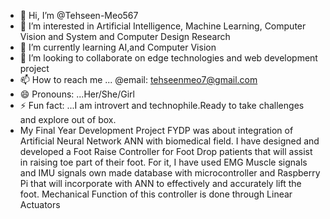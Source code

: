 - 👋 Hi, I’m @Tehseen-Meo567
- 👀 I’m interested in Artificial Intelligence, Machine Learning, Computer Vision and System and Computer Design Research 
- 🌱 I’m currently learning AI,and Computer Vision 
- 💞️ I’m looking to collaborate on edge technologies and web development project 
- 📫 How to reach me ... @email: tehseenmeo7@gmail.com
- 😄 Pronouns: ...Her/She/Girl
- ⚡ Fun fact: ...I am introvert and technophile.Ready to take challenges and explore out of box.
- My Final Year Development Project FYDP was about integration of Artificial Neural Network ANN with biomedical field.
  I have designed and developed a Foot Raise Controller for Foot Drop patients that will assist in raising toe part of their foot.
  For it, I have used EMG Muscle signals and IMU signals own made database with microcontroller and Raspberry Pi that
  will incorporate with ANN to effectively and accurately lift the foot. Mechanical Function of this controller is done
  through Linear Actuators

<!---
Tehseen-Meo567/Tehseen-Meo567 is a ✨ special ✨ repository because its `README.md` (this file) appears on your GitHub profile.
You can click the Preview link to take a look at your changes.
--->
